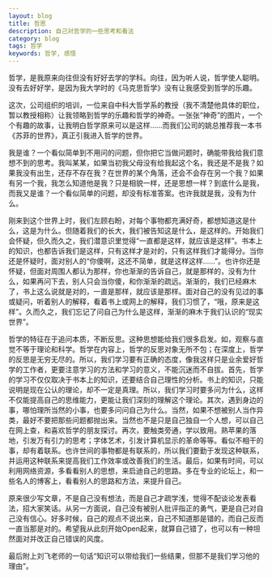 ```yaml
---
layout: blog
title: 哲思
description: 自己对哲学的一些思考和看法
category: blog
tags: 哲学
keywords: 哲学, 感悟
---
```


哲学，是我原来向往但没有好好去学的学科。向往，因为听人说，哲学使人聪明。没有去好好学，是因为我大学时的《马克思哲学》没有让我感受到哲学的乐趣。

这次，公司组织的培训，一位来自中科大哲学系的教授（我不清楚他具体的职位，暂以教授相称）让我领略到哲学的乐趣和哲学的神奇。一张张“神奇”的图片，一个个有趣的故事，让我明白哲学原来可以是这样……而我们公司的姚总推荐我一本书《苏菲的世界》，真正引我进入哲学的世界。

我是谁？一个看似简单到不用问的问题，但你把它当做问题时，确能带我给我们意想不到的思考。我叫某某，如果当初我父母没有给我起这个名，我还是不是我？如果我没有出生，还存不存在我？在世界的某个角落，还会不会存在另一个我？如果有另一个我，我怎么知道他是我？只是相貌一样，还是思想一样？到底什么是我，而我又是谁？一个看似简单的问题，却没有标准答案。也许我就是我，没有为什么。

刚来到这个世界上时，我们左顾右盼，对每个事物都充满好奇，都想知道这是什么，这是为什么。但随着我们的长大，我们被告知这是什么，是这样的。开始我们会怀疑，但久而久之，我们潜意识里觉得“一直都是这样，就应该是这样”。书本上的知识，也都告诉我们是这样，只有这样才是对的，只有这样我们才能得分。当你还是怀疑时，面对别人的“你傻啊，这还不简单，就是这样这样……”。也许你还是怀疑，但面对周围人都认为那样，你也渐渐的告诉自己，就是那样的，没有为什么，如果再问下去，别人只会当你傻，和你渐渐的疏远。渐渐的，我们已经麻木了，书上这么说就是对的，一直是那样，就应该是那样。面对自己的没有见过的事或疑问，听着别人的解释，看着书上或网上的解释，我们习惯了，“哦，原来是这样”。久而久之，我们忘记了问自己为什么是这样，渐渐的麻木于我们认识的“现实世界”。

哲学的特征在于追问本质，不断反思。这种思想能给我们很多启发。如，观察与直觉不等于理论和科学。哲学在内容上，哲学的反思对象无所不包；在深度上，哲学的反思是无穷无尽的。所以，我们学习要有正确的态度，像我这样只是业余爱好哲学的工作者，更要注意学习的方法和学习的意义，不能沉迷而不自拔。首先，哲学的学习不仅仅取决于书本上的知识，还要结合自己理性的分析。书上的知识，只能说明是现在公认的理论，却不一定是真理。所以，我们学习时要多问为什么，这样不仅能提高自己的思维能力，更能让我们深刻的理解这个理论。其次，遇到身边的事，哪怕理所当然的小事，也要多问问自己为什么。当然，如果不想被别人当作异类，最好不要把那些问题都抛出来。当然也不是只是自己独自一个人想，可以自己在网上查，和喜欢哲学的朋友探讨。再次，要触类旁通，学以致用。熟苹果的落地，引发万有引力的思考；字体艺术，引发计算机显示的革命等等。看似不相干的事，却有着联系。也许世间的事物都是有联系的，所以我们要勤于发现这种联系，并运用这种联系来提高我们工作效率或改善我们的生活。最后，如果有时间，可以利用网络资源，多看看别人的思想，来启迪自己的思路。多在专业的论坛上，和一些名人的博客上，看看别人的思路和方法，来提升自己。

原来很少写文章，不是自己没有想法，而是自己才疏学浅，觉得不配谈论发表看法，招大家笑话。从另一方面说，自己没有被别人批评指正的勇气，更是自己对自己没有信心。好多时候，自己的观点不说出来，自己不知道那是错的，而自己反而一直当那是对的。希望我从此刻开始Open起来，就算自己错了，也可以有一种坦然面对并改正自己错误的风度。

最后附上刘飞老师的一句话“知识可以带给我们一些结果，但那不是我们学习他的理由”。
